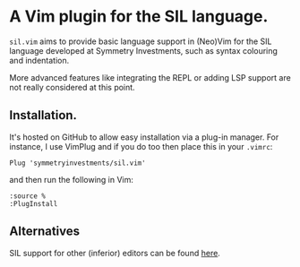 # A Vim plugin for the SIL language.

`sil.vim` aims to provide basic language support in (Neo)Vim for the SIL language developed at
Symmetry Investments, such as syntax colouring and indentation.

More advanced features like integrating the REPL or adding LSP support are not really considered at
this point.

## Installation.

It's hosted on GitHub to allow easy installation via a plug-in manager.  For instance, I use VimPlug
and if you do too then place this in your `.vimrc`:

```vim
Plug 'symmetryinvestments/sil.vim'
```

and then run the following in Vim:

```vim
:source %
:PlugInstall
```

## Alternatives

SIL support for other (inferior) editors can be found [here](https://git.symmetry.dev/symmetry/code/SIL/tooling).
